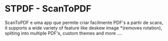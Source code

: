 # STPDF - ScanToPDF

ScanToPDF e uma app que permite criar facilmente PDF's a partir de scans,
it supports a wide variety of feature like deskew image *(removes rotation), spliting into multiple
PDF's, custom themes and more ....